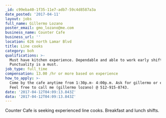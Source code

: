 ```yaml
---
_id: c99eba40-1f35-11e7-adb7-59c4d8587a3a
date_posted: '2017-04-11'
layout: jobs
full_name: Gillermo Lozano
poster_email: gmo_lozano@me.com
business_name: Counter Cafe
business_url: ''
location: 626 north Lamar Blvd
title: Line cooks
category: boh
qualifications: >-
  Must have kitchen experience. Dependable and able to work early shifts.
  Punctuality is a must.
job_type: full_time
compensation: 13.00 /hr or more based on experience
how_to_apply: >-
  Come by the cafe anytime from 1:30p.m- 4:00p.m. Ask for gillermo or emilio.
  Feel free to call me (gillermo lozano) @ 512-915-8743.
date: '2017-04-12T04:09:13.843Z'
data: '2017-04-12T04:09:13.843Z'
---
```

Counter Cafe is seeking experienced line cooks.  Breakfast and lunch shifts.
